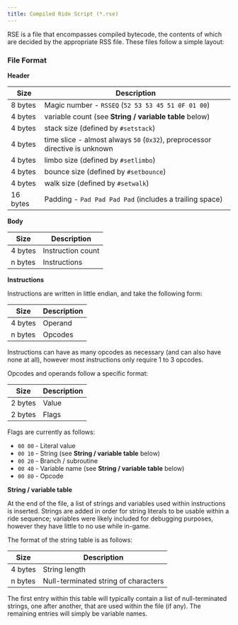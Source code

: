 ```yaml
---
title: Compiled Ride Script (*.rse)
---
```


RSE is a file that encompasses compiled bytecode, the contents of which are decided by the appropriate RSS file. These files follow a simple layout:

### File Format

**Header**

| Size     | Description                                                                 |
| -------- | --------------------------------------------------------------------------- |
| 8 bytes  | Magic number - `RSSEQ` (`52 53 53 45 51 0F 01 00`)                          |
| 4 bytes  | variable count (see **String / variable table** below)                      |
| 4 bytes  | stack size (defined by `#setstack`)                                         |
| 4 bytes  | time slice - almost always `50` (`0x32`), preprocessor directive is unknown |
| 4 bytes  | limbo size (defined by `#setlimbo`)                                         |
| 4 bytes  | bounce size (defined by `#setbounce`)                                       |
| 4 bytes  | walk size (defined by `#setwalk`)                                           |
| 16 bytes | Padding - `Pad Pad Pad Pad` (includes a trailing space)                     |

**Body**

| Size    | Description                   |
| ------- | ----------------------------- |
| 4 bytes | Instruction count             |
| n bytes | Instructions                  |

**Instructions**

Instructions are written in little endian, and take the following form:

| Size    | Description |
| ------- | ----------- |
| 4 bytes | Operand     |
| n bytes | Opcodes     |

Instructions can have as many opcodes as necessary (and can also have none at all), however most instructions only require 1 to 3 opcodes.

Opcodes and operands follow a specific format:

| Size    | Description |
| ------- | ----------- |
| 2 bytes | Value       |
| 2 bytes | Flags       |

Flags are currently as follows:

- `00 00` - Literal value
- `00 10` - String (see **String / variable table** below)
- `00 20` - Branch / subroutine
- `00 40` - Variable name (see **String / variable table** below)
- `00 80` - Opcode

**String / variable table**

At the end of the file, a list of strings and variables used within instructions is inserted. Strings are added in order for string literals to be usable within a ride sequence; variables were likely included for debugging purposes, however they have little to no use while in-game.

The format of the string table is as follows:


| Size    | Description                          |
| ------- | ------------------------------------ |
| 4 bytes | String length                        |
| n bytes | Null-terminated string of characters |

The first entry within this table will typically contain a list of null-terminated strings, one after another, that are used within the file (if any).  The remaining entries will simply be variable names.
